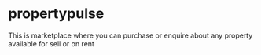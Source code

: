 # propertypulse
This is marketplace where you can purchase or enquire about any property available for sell or on rent
